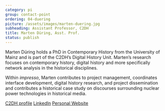 ```yaml
---
category: pi
group: contact-point
ordering: 04-duering
picture: /assets/images/marten-duering.jpg
subheading: Assistant Professor, C2DH
title: Marten Düring, Asst. Prof.
status: publish
---
```


Marten Düring holds a PhD in Contemporary History from the University of Mainz and is part of the C2DH’s Digital History Unit. Marten’s research focuses on contemporary history, digital history and more specifically network analysis in the historical disciplines.

Within _impresso_, Marten contributes to project management, coordinates interface development, digital history research, and project dissemination and contributes a historical case study on discourses surrounding nuclear power technologies in historical media.

[C2DH profile](https://www.c2dh.uni.lu/people/marten-during) [LinkedIn](https://www.linkedin.com/in/marten-d%C3%BCring-a802a451/) [Personal Website](http://martenduering.com/)
